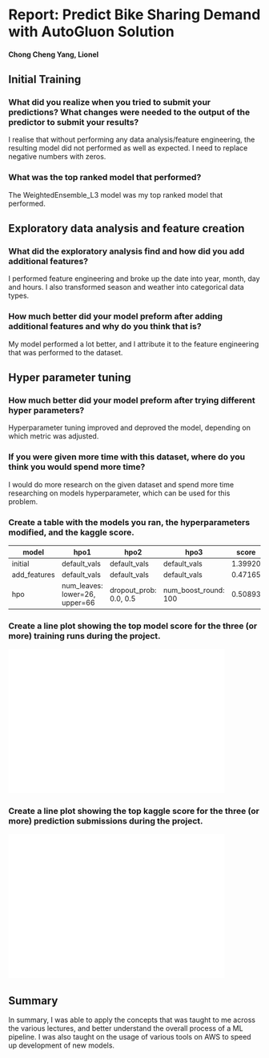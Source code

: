 # Report: Predict Bike Sharing Demand with AutoGluon Solution
#### Chong Cheng Yang, Lionel

## Initial Training
### What did you realize when you tried to submit your predictions? What changes were needed to the output of the predictor to submit your results?
I realise that without performing any data analysis/feature engineering, the resulting model did not performed as well as expected. I need to replace negative numbers with zeros.

### What was the top ranked model that performed?
The WeightedEnsemble_L3 model was my top ranked model that performed.

## Exploratory data analysis and feature creation
### What did the exploratory analysis find and how did you add additional features?
I performed feature engineering and broke up the date into year, month, day and hours. I also transformed season and weather into categorical data types.

### How much better did your model preform after adding additional features and why do you think that is?
My model performed a lot better, and I attribute it to the feature engineering that was performed to the dataset.

## Hyper parameter tuning
### How much better did your model preform after trying different hyper parameters?
Hyperparameter tuning improved and deproved the model, depending on which metric was adjusted.

### If you were given more time with this dataset, where do you think you would spend more time?
I would do more research on the given dataset and spend more time researching on models hyperparameter, which can be used for this problem.

### Create a table with the models you ran, the hyperparameters modified, and the kaggle score.
|model|hpo1|hpo2|hpo3|score|
|--|--|--|--|--|
|initial|default_vals|default_vals|default_vals|1.39920|
|add_features|default_vals|default_vals|default_vals|0.47165|
|hpo|num_leaves: lower=26, upper=66|dropout_prob: 0.0, 0.5|num_boost_round: 100|0.50893|

### Create a line plot showing the top model score for the three (or more) training runs during the project.

![model_training_score.png](model_training_score.png)

### Create a line plot showing the top kaggle score for the three (or more) prediction submissions during the project.

![model_testing_score.png](model_testing_score.png)

## Summary
In summary, I was able to apply the concepts that was taught to me across the various lectures, and better understand the overall process of a ML pipeline. I was also taught on the usage of various tools on AWS to speed up development of new models.
